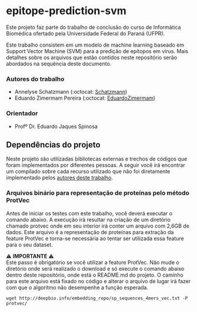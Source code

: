 # epitope-prediction-svm

Este projeto faz parte do trabalho de conclusão do curso de Informática Biomédica ofertado pela Universidade Federal do Paraná (UFPR).

Este trabalho consistem em um modelo de machine learning baseado em Support Vector Machine (SVM) para a predição de epítopos em vírus. Mais detalhes sobre os arquivos que estão contidos neste repositório serão abordados na sequência deste documento.

### Autores do trabalho
- Annelyse Schatzmann (:octocat: [Schatzmann](https://github.com/Schatzmann))  
- Eduardo Zimermam Pereira (:octocat: [EduardoZimermam](https://github.com/EduardoZimermam))

### Orientador
- Profº Dr. Eduardo Jaques Spinosa

## Dependências do projeto

Neste projeto são utilizadas bibliotecas externas e trechos de códigos que foram implementados por diferentes pessoas. A seguir você irá encontrar um compilado sobre cada recurso utilizado que não foi diretamente implementado pelos [autores deste trabalho](#autores-do-trabalho).
### Arquivos binário para representação de proteínas pelo método ProtVec
Antes de iniciar os testes com este trabalho, você deverá executar o comando abaixo. A execução irá resultar na criação de um diretório chamado protvec onde em seu interior irá conter um arquivo com 2,6GB de dados. Este arquivo é a representação de proteínas para extração da feature ProtVec e torna-se necessária ao tentar ser utilizada essa feature para o seu dataset.

:warning: **IMPORTANTE** :warning:  
Este passo é obrigatório se você utilizar a feature ProtVec. Não mude o diretório onde será realizado o download e só execute o comando abaixo dentro deste repositório, onde está o README.md do projeto. O caminho para este arquivo está fixado no código e alterar o arquivo de lugar irá fazer com que o algoritmo não desempenhe a função esperada.

```
wget http://deepbio.info/embedding_repo/sp_sequences_4mers_vec.txt -P protvec/
